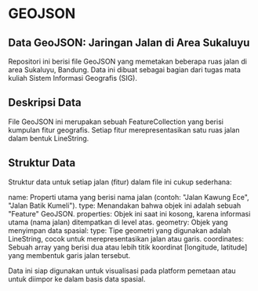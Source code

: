 # GEOJSON

## Data GeoJSON: Jaringan Jalan di Area Sukaluyu
Repositori ini berisi file GeoJSON yang memetakan beberapa ruas jalan di area Sukaluyu, Bandung. Data ini dibuat sebagai bagian dari tugas mata kuliah Sistem Informasi Geografis (SIG).

## Deskripsi Data
File GeoJSON ini merupakan sebuah FeatureCollection yang berisi kumpulan fitur geografis. Setiap fitur merepresentasikan satu ruas jalan dalam bentuk LineString.

## Struktur Data
Struktur data untuk setiap jalan (fitur) dalam file ini cukup sederhana:

name: Properti utama yang berisi nama jalan (contoh: "Jalan Kawung Ece", "Jalan Batik Kumeli").
type: Menandakan bahwa objek ini adalah sebuah "Feature" GeoJSON.
properties: Objek ini saat ini kosong, karena informasi utama (nama jalan) ditempatkan di level atas.
geometry: Objek yang menyimpan data spasial:
type: Tipe geometri yang digunakan adalah LineString, cocok untuk merepresentasikan jalan atau garis.
coordinates: Sebuah array yang berisi dua atau lebih titik koordinat [longitude, latitude] yang membentuk garis jalan tersebut.

Data ini siap digunakan untuk visualisasi pada platform pemetaan atau untuk diimpor ke dalam basis data spasial.


